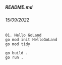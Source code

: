 ##### README.md
###### 15/09/2022
```
01. Hello GoLand
go mod init HelloGoLand
go mod tidy

go build .
go run .
```
